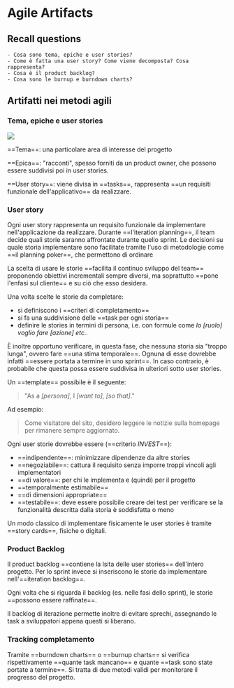 # Agile Artifacts

## Recall questions
    - Cosa sono tema, epiche e user stories?
    - Come è fatta una user story? Come viene decomposta? Cosa rappresenta?
    - Cosa è il product backlog?
    - Cosa sono le burnup e burndown charts?


## Artifatti nei metodi agili

### Tema, epiche e user stories

![](./static/scrum_artifacts.png)

==Tema==: una particolare area di interesse del progetto

==Epica==: "racconti", spesso forniti da un product owner, che possono essere suddivisi poi in user stories.

==User story==: viene divisa in ==tasks==, rappresenta ==un requisiti funzionale dell'applicativo== da realizzare.

### User story

Ogni user story rappresenta un requisito funzionale da implementare nell'applicazione da realizzare.
Durante ==l'iteration planning==, il team decide quali storie saranno affrontate durante quello sprint.
Le decisioni su quale storia implementare sono facilitate tramite l'uso di metodologie come ==il planning poker==, che permettono di ordinare 

La scelta di usare le storie ==facilita il continuo sviluppo del team== proponendo obiettivi incrementali sempre diversi, ma soprattutto ==pone l'enfasi sul cliente== e su ciò che esso desidera.

Una volta scelte le storie da completare:
- si definiscono i ==criteri di completamento==
- si fa una suddivisione delle ==task per ogni storia==
- definire le stories in termini di persona, i.e. con formule come *Io [ruolo] voglio fare [azione] etc..*

È inoltre opportuno verificare, in questa fase, che nessuna storia sia "troppo lunga", ovvero fare ==una stima temporale==. Ognuna di esse dovrebbe infatti ==essere portata a termine in uno sprint==. In caso contrario, è probabile che questa possa essere suddivisa in ulteriori sotto user stories.

Un ==template== possibile è il seguente:
>"As a *[persona]*, I *[want to]*, *[so that]*."

Ad esempio:
>Come visitatore del sito, desidero leggere le notizie sulla homepage per rimanere sempre aggiornato.

Ogni user storie dovrebbe essere (==criterio *INVEST*==):
- ==indipendente==: minimizzare dipendenze da altre stories
- ==negoziabile==: cattura il requisito senza imporre troppi vincoli agli implementatori
- ==di valore==: per chi le implementa e (quindi) per il progetto
- ==temporalmente estimabile==
- ==di dimensioni appropriate==
- ==testabile==: deve essere possibile creare dei test per verificare se la funzionalità descritta dalla storia è soddisfatta o meno

Un modo classico di implementare fisicamente le user stories è tramite ==story cards==, fisiche o digitali.

### Product Backlog

Il product backlog ==contiene la lsita delle user stories== dell'intero progetto.
Per lo sprint invece si inseriscono le storie da implementare nell'==iteration backlog==.

Ogni volta che si riguarda il backlog (es. nelle fasi dello sprint), le storie ==possono essere raffinate==.

Il backlog di iterazione permette inoltre di evitare sprechi, assegnando le task a sviluppatori appena questi si liberano.

### Tracking completamento

Tramite ==burndown charts== o ==burnup charts== si verifica rispettivamente ==quante task mancano== e quante ==task sono state portate a termine==.
Si tratta di due metodi validi per monitorare il progresso del progetto.

